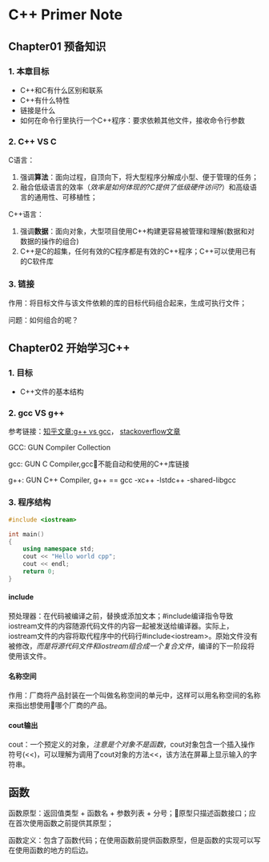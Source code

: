 # C++ Primer Note

## Chapter01 预备知识
### 1. 本章目标
- C++和C有什么区别和联系
- C++有什么特性
- 链接是什么
- 如何在命令行里执行一个C++程序：要求依赖其他文件，接收命令行参数

### 2. C++ VS C
C语言：
1. 强调**算法**：面向过程，自顶向下，将大型程序分解成小型、便于管理的任务；
2. 融合低级语言的效率（*效率是如何体现的?C提供了低级硬件访问?*）和高级语言的通用性、可移植性；

C++语言：
1. 强调**数据**：面向对象，大型项目使用C++构建更容易被管理和理解(数据和对数据的操作的组合)
2. C++是C的超集，任何有效的C程序都是有效的C++程序；C++可以使用已有的C软件库

### 3. 链接
作用：将目标文件与该文件依赖的库的目标代码组合起来，生成可执行文件；

问题：如何组合的呢？

## Chapter02 开始学习C++
### 1. 目标
- C++文件的基本结构

### 2. gcc VS g++
参考链接：[知乎文章:g++ vs gcc](https://www.zhihu.com/question/20940822)， [stackoverflow文章](https://stackoverflow.com/questions/172587/what-is-the-difference-between-g-and-gcc?r=SearchResults)

GCC: GUN Compiler Collection

gcc: GUN C Compiler,gcc不能自动和使用的C++库链接

g++: GUN C++ Compiler, g++ == gcc -xc++ -lstdc++ -shared-libgcc

### 3. 程序结构
```c++
#include <iostream>

int main()
{
    using namespace std;
    cout << "Hello world cpp";
    cout << endl;
    return 0;
}

```
#### include
预处理器：在代码被编译之前，替换或添加文本；#include编译指令导致iostream文件的内容随源代码文件的内容一起被发送给编译器。实际上，iostream文件的内容将取代程序中的代码行#include\<iostream\>。原始文件没有被修改，*而是将源代码文件和iostream组合成一个复合文件*，编译的下一阶段将使用该文件。
#### 名称空间
作用：厂商将产品封装在一个叫做名称空间的单元中，这样可以用名称空间的名称来指出想使用哪个厂商的产品。
#### cout输出
cout：一个预定义的对象，*注意是个对象不是函数*，cout对象包含一个插入操作符号(<<)，可以理解为调用了cout对象的方法<<，该方法在屏幕上显示输入的字符串。

## 函数
函数原型：返回值类型 + 函数名 + 参数列表 + 分号；原型只描述函数接口；应在首次使用函数之前提供其原型；

函数定义：包含了函数代码；在使用函数前提供函数原型，但是函数的实现可以写在使用函数的地方的后边。
